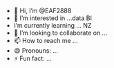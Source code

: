 - 👋 Hi, I’m @EAF2888
- 👀 I’m interested in ...data BI 
-  I’m currently learning ... NZ
- 💞️ I’m looking to collaborate on ...
- 📫 How to reach me ...
- 😄 Pronouns: ...
- ⚡ Fun fact: ...

<!---
EAF2888/EAF2888 is a ✨ special ✨ repository because its `README.md` (this file) appears on your GitHub profile.
You can click the Preview link to take a look at your changes.
--->
